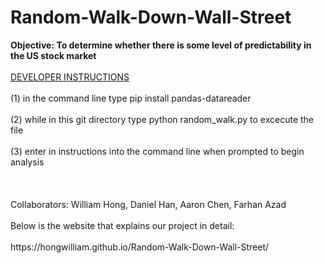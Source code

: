 # Random-Walk-Down-Wall-Street
<p> <b> Objective: To determine whether there is some level of predictability in the US stock market </b> <br>
  <br><ins> DEVELOPER INSTRUCTIONS </ins> </br>
<br>(1) in the command line type pip install pandas-datareader</br>
<br>(2) while in this git directory type python random_walk.py to excecute the file</br>
<br>(3) enter in instructions into the command line when prompted to begin analysis</br>
<br></br>
<br>Collaborators: William Hong, Daniel Han, Aaron Chen, Farhan Azad </br>
<br>Below is the website that explains our project in detail:</br>
<br>https://hongwilliam.github.io/Random-Walk-Down-Wall-Street/</br>
